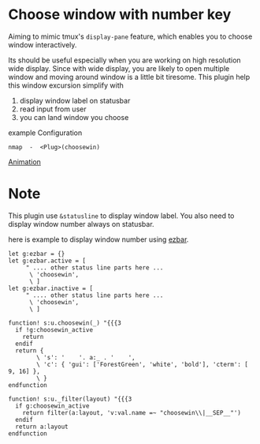 # Choose window with number key
Aiming to mimic tmux's `display-pane` feature, which enables you to choose window interactively.

Its should be useful especially when you are working on high resolution wide display.
Since with wide display, you are likely to open multiple window and moving around window is a little bit tiresome.
This plugin help this window excursion simplify with

1. display window label on statusbar
2. read input from user
3. you can land window you choose

example Configuration
```Vim
nmap  -  <Plug>(choosewin)
```

[Animation](http://gifzo.net/fko2nB8V2R.gif)

# Note
This plugin use `&statusline` to display window label.
You also need to display window number always on statusbar.

here is example to display window number using [ezbar](https://github.com/t9md/vim-ezbar).

```Vim
let g:ezbar = {}
let g:ezbar.active = [
     " .... other status line parts here ...
      \ 'choosewin',
      \ ]
let g:ezbar.inactive = [
     " .... other status line parts here ...
      \ 'choosewin',
      \ ]

function! s:u.choosewin(_) "{{{3
  if !g:choosewin_active
    return
  endif
  return {
        \ 's': '    '. a:_ . '    ',
        \ 'c': { 'gui': ['ForestGreen', 'white', 'bold'], 'cterm': [ 9, 16] },
        \ }
endfunction

function! s:u._filter(layout) "{{{3
  if g:choosewin_active
    return filter(a:layout, 'v:val.name =~ "choosewin\\|__SEP__"')
  endif
  return a:layout
endfunction
```
